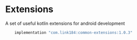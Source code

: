 # Extensions
A set of useful kotlin extensions for android development

```gradle
    implementation "com.link184:common-extensions:1.0.3"
```
